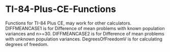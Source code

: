 # TI-84-Plus-CE-Functions
Functions for TI-84 Plus CE, may work for other calculators. 
DIFFMEANCASE1 is for Difference of mean problems with known population variances and n>=30. 
DIFFMEANCASE2 is for Difference of mean problems with unknown population variances. 
DegreesOfFreedomV is for calculating degrees of freedom. 
